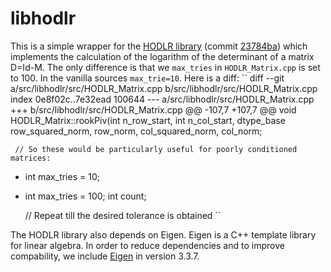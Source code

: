 # libhodlr

This is a simple wrapper for the [HODLR
library](https://github.com/sivaramambikasaran/HODLR) (commit
[23784ba](https://github.com/sivaramambikasaran/HODLR/commit/23784ba433e345a751d94264fadc9c53e706f5d5))
which implements the calculation of the logarithm of the determinant of a
matrix D=Id-M. The only difference is that we `max_tries` in `HODLR_Matrix.cpp`
is set to 100. In the vanilla sources `max_trie=10`. Here is a diff:
``
diff --git a/src/libhodlr/src/HODLR_Matrix.cpp b/src/libhodlr/src/HODLR_Matrix.cpp
index 0e8f02c..7e32ead 100644
--- a/src/libhodlr/src/HODLR_Matrix.cpp
+++ b/src/libhodlr/src/HODLR_Matrix.cpp
@@ -107,7 +107,7 @@ void HODLR_Matrix::rookPiv(int n_row_start, int n_col_start,
     dtype_base row_squared_norm, row_norm, col_squared_norm, col_norm;

     // So these would be particularly useful for poorly conditioned matrices:
-    int max_tries = 10;
+    int max_tries = 100;
     int count;

     // Repeat till the desired tolerance is obtained
``

The HODLR library also depends on Eigen. Eigen is a C++ template library for
linear algebra. In order to reduce dependencies and to improve compability, we
include [Eigen](https://eigen.tuxfamily.org) in version 3.3.7.

